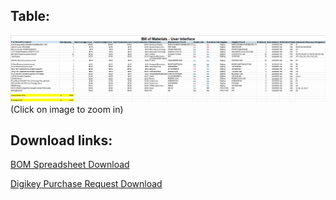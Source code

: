 ## Table:
<img src="https://github.com/Rohan-Fernandez/Rohan-Fernandez.github.io/blob/main/Images/UI%20BOM%20Image.png?raw=true">
(Click on image to zoom in)

## Download links:
[BOM Spreadsheet Download](https://github.com/Rohan-Fernandez/Rohan-Fernandez.github.io/raw/refs/heads/main/Images/Rohan%20Fernandez%20BoM.xlsx)

[Digikey Purchase Request Download](https://github.com/Rohan-Fernandez/Rohan-Fernandez.github.io/raw/refs/heads/main/Images/Purchase%20Request%20User%20Interface%20Team%20311.xlsx)
